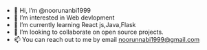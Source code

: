 - 👋 Hi, I’m @noorunanbi1999
- 👀 I’m interested in Web devlopment
- 🌱 I’m currently learning React js,Java,Flask
- 💞️ I’m looking to collaborate on open source projects.
- 📫 You can reach out to me by email noorunnabi1999@gmail.com

<!---
noorunanbi1999/noorunanbi1999 is a ✨ special ✨ repository because its `README.md` (this file) appears on your GitHub profile.
You can click the Preview link to take a look at your changes.
--->

